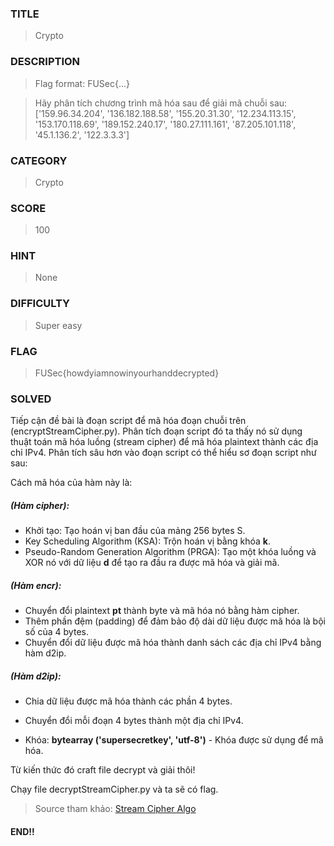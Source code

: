 ### TITLE
>Crypto
### DESCRIPTION
>Flag format: FUSec{...}

>Hãy phân tích chương trình mã hóa sau để giải mã chuỗi sau: ['159.96.34.204', '136.182.188.58', '155.20.31.30', '12.234.113.15', '153.170.118.69', '189.152.240.17', '180.27.111.161', '87.205.101.118', '45.1.136.2', '122.3.3.3']
### CATEGORY
>Crypto
### SCORE
>100
### HINT
>None
### DIFFICULTY
>Super easy
### FLAG
>FUSec{howdyiamnowinyourhanddecrypted}
### SOLVED
Tiếp cận đề bài là đoạn script để mã hóa đoạn chuỗi trên (encryptStreamCipher.py). Phân tích đoạn script đó ta thấy nó sử dụng thuật toán mã hóa luồng (stream cipher) để mã hóa plaintext thành các địa chỉ IPv4. Phân tích sâu hơn vào đoạn script có thể hiểu sơ đoạn script như sau:

Cách mã hóa của hàm này là:

##### (Hàm cipher):

+ Khởi tạo: Tạo hoán vị ban đầu của mảng 256 bytes S.
+ Key Scheduling Algorithm (KSA): Trộn hoán vị bằng khóa __k__.
+ Pseudo-Random Generation Algorithm (PRGA): Tạo một khóa luồng và XOR nó với dữ liệu __d__ để tạo ra đầu ra được mã hóa và giải mã.

##### (Hàm encr):
+ Chuyển đổi plaintext __pt__  thành byte và mã hóa nó bằng hàm cipher.
+ Thêm phần đệm (padding) để đảm bảo độ dài dữ liệu được mã hóa là bội số của 4 bytes.
+ Chuyển đổi dữ liệu được mã hóa thành danh sách các địa chỉ IPv4 bằng hàm d2ip.

##### (Hàm d2ip):
+ Chia dữ liệu được mã hóa thành các phần 4 bytes.
+ Chuyển đổi mỗi đoạn 4 bytes thành một địa chỉ IPv4.


+ Khóa: __bytearray ('supersecretkey', 'utf-8')__ - Khóa được sử dụng để mã hóa.

Từ kiến thức đó craft file decrypt và giải thôi!

Chạy file decryptStreamCipher.py và ta sẽ có flag.

> Source tham khảo: [Stream Cipher Algo](https://www.geeksforgeeks.org/stream-ciphers/)

#### END!!
